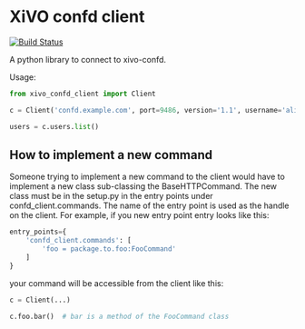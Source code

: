 XiVO confd client
=================
[![Build Status](https://travis-ci.org/xivo-pbx/xivo-confd-client.svg?branch=master)](https://travis-ci.org/xivo-pbx/xivo-confd-client)

A python library to connect to xivo-confd.

Usage:

```python
from xivo_confd_client import Client

c = Client('confd.example.com', port=9486, version='1.1', username='alice', password='s3cre7', timeout=3)

users = c.users.list()
```


## How to implement a new command

Someone trying to implement a new command to the client would have to implement
a new class sub-classing the BaseHTTPCommand. The new class must be in the
setup.py in the entry points under confd_client.commands. The name of the entry
point is used as the handle on the client. For example, if you new entry point
entry looks like this:

```python
entry_points={
    'confd_client.commands': [
        'foo = package.to.foo:FooCommand'
    ]
}
```

your command will be accessible from the client like this:

```python
c = Client(...)

c.foo.bar()  # bar is a method of the FooCommand class
```
